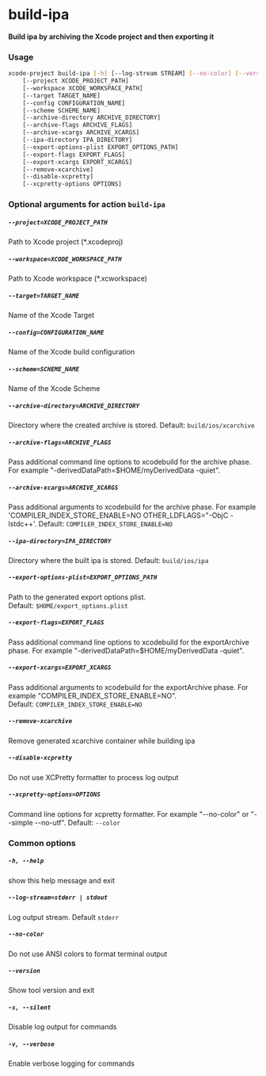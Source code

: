 
build-ipa
=========


**Build ipa by archiving the Xcode project and then exporting it**
### Usage
```bash
xcode-project build-ipa [-h] [--log-stream STREAM] [--no-color] [--version] [-s] [-v]
    [--project XCODE_PROJECT_PATH]
    [--workspace XCODE_WORKSPACE_PATH]
    [--target TARGET_NAME]
    [--config CONFIGURATION_NAME]
    [--scheme SCHEME_NAME]
    [--archive-directory ARCHIVE_DIRECTORY]
    [--archive-flags ARCHIVE_FLAGS]
    [--archive-xcargs ARCHIVE_XCARGS]
    [--ipa-directory IPA_DIRECTORY]
    [--export-options-plist EXPORT_OPTIONS_PATH]
    [--export-flags EXPORT_FLAGS]
    [--export-xcargs EXPORT_XCARGS]
    [--remove-xcarchive]
    [--disable-xcpretty]
    [--xcpretty-options OPTIONS]
```
### Optional arguments for action `build-ipa`

##### `--project=XCODE_PROJECT_PATH`


Path to Xcode project (\*.xcodeproj)
##### `--workspace=XCODE_WORKSPACE_PATH`


Path to Xcode workspace (\*.xcworkspace)
##### `--target=TARGET_NAME`


Name of the Xcode Target
##### `--config=CONFIGURATION_NAME`


Name of the Xcode build configuration
##### `--scheme=SCHEME_NAME`


Name of the Xcode Scheme
##### `--archive-directory=ARCHIVE_DIRECTORY`


Directory where the created archive is stored. Default:&nbsp;`build/ios/xcarchive`
##### `--archive-flags=ARCHIVE_FLAGS`


Pass additional command line options to xcodebuild for the archive phase. For example "-derivedDataPath=$HOME/myDerivedData -quiet".
##### `--archive-xcargs=ARCHIVE_XCARGS`


Pass additional arguments to xcodebuild for the archive phase. For example 'COMPILER_INDEX_STORE_ENABLE=NO OTHER_LDFLAGS="-ObjC -lstdc++'. Default:&nbsp;`COMPILER_INDEX_STORE_ENABLE=NO`
##### `--ipa-directory=IPA_DIRECTORY`


Directory where the built ipa is stored. Default:&nbsp;`build/ios/ipa`
##### `--export-options-plist=EXPORT_OPTIONS_PATH`


Path to the generated export options plist. Default:&nbsp;`$HOME/export_options.plist`
##### `--export-flags=EXPORT_FLAGS`


Pass additional command line options to xcodebuild for the exportArchive phase. For example "-derivedDataPath=$HOME/myDerivedData -quiet".
##### `--export-xcargs=EXPORT_XCARGS`


Pass additional arguments to xcodebuild for the exportArchive phase. For example "COMPILER_INDEX_STORE_ENABLE=NO". Default:&nbsp;`COMPILER_INDEX_STORE_ENABLE=NO`
##### `--remove-xcarchive`


Remove generated xcarchive container while building ipa
##### `--disable-xcpretty`


Do not use XCPretty formatter to process log output
##### `--xcpretty-options=OPTIONS`


Command line options for xcpretty formatter. For example "--no-color" or "--simple  --no-utf". Default:&nbsp;`--color`
### Common options

##### `-h, --help`


show this help message and exit
##### `--log-stream=stderr | stdout`


Log output stream. Default `stderr`
##### `--no-color`


Do not use ANSI colors to format terminal output
##### `--version`


Show tool version and exit
##### `-s, --silent`


Disable log output for commands
##### `-v, --verbose`


Enable verbose logging for commands